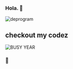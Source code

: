 ### Hola. 👋

![deprogram](https://deprogram.sfo2.cdn.digitaloceanspaces.com/logoSting_sm.gif)

## checkout my codez

![BUSY YEAR](https://deprogram.sfo2.digitaloceanspaces.com/git.gif)












### 🤠

<!--
**josh-deprogram/josh-deprogram** is a ✨ _special_ ✨ repository because its `README.md` (this file) appears on your GitHub profile.

Here are some ideas to get you started:

- 🔭 I’m currently working on ...
- 🌱 I’m currently learning ...
- 👯 I’m looking to collaborate on ...
- 🤔 I’m looking for help with ...
- 💬 Ask me about ...
- 📫 How to reach me: ...
- 😄 Pronouns: ...
- ⚡ Fun fact: ...
-->
